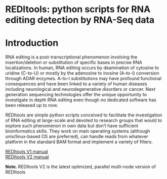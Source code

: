 REDItools: python scripts for RNA editing detection by RNA-Seq data
===================================================================

Introduction
============
<p align-text="justify"> RNA editing is a post-transcriptional phenomenon
involving the insertion/deletion or substitution of specific bases in precise RNA localizations.
In human, RNA editing occurs by deamination of cytosine to uridine (C-to-U) or mostly by the
adenosine to inosine (A-to-I) conversion through ADAR enzymes. A-to-I substitutions may have
profound functional consequences and have been linked to a variety of human diseases including
neurological and neurodegenerative disorders or cancer. Next generation sequencing technologies
offer the unique opportunity to investigate in depth RNA editing even though no dedicated
software has been released up to now.

REDItools are simple python scripts conceived to facilitate the investigation of RNA editing
at large-scale and devoted to research groups that would to explore such phenomenon in own
data but don’t have sufficient bioinformatics skills.
They work on main operating systems (although unix/linux-based OS are preferred), can handle reads from whatever
platform in the standard BAM format and implement a variety of filters.</p>

<a href="https://github.com/BioinfoUNIBA/REDItools/blob/master/README_1.md">REDItools V1 manual</a>
<br>
<a href="https://github.com/BioinfoUNIBA/REDItools/blob/master/README_2.md">REDItools V2 manual</a>
<p><b>Note. </b>REDItools V2 is the latest optimized, parallel multi-node version of REDItools</p>
